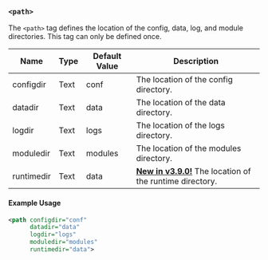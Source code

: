 <!-- This file contains a page fragment. Any changes will affect all pages that include it. -->

### `<path>`

The `<path>` tag defines the location of the config, data, log, and module directories. This tag can only be defined once.

Name       | Type | Default Value | Description
---------- | ---- | ------------- | -----------
configdir  | Text | conf          | The location of the config directory.
datadir    | Text | data          | The location of the data directory.
logdir     | Text | logs          | The location of the logs directory.
moduledir  | Text | modules       | The location of the modules directory.
runtimedir | Text | data          | [**New in v3.9.0!**](/3/change-log/#inspircd-390) The location of the runtime directory.

#### Example Usage

```xml
<path configdir="conf"
      datadir="data"
      logdir="logs"
      moduledir="modules"
      runtimedir="data">
```
